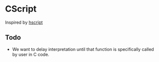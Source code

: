 # CScript

Inspired by [hscript](https://github.com/HaxeFoundation/hscript)

## Todo

+ We want to delay interpretation until that function is specifically called by user in C code.
